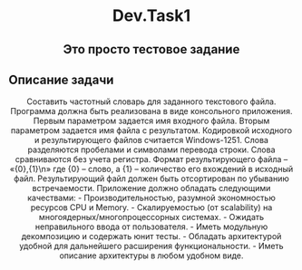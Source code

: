 <h1 align="center">Dev.Task1</h1>


<h2 align="center">Это просто тестовое задание</h2>


## Описание задачи

<p align="center">
Составить частотный словарь для заданного текстового файла.
Программа должна быть реализована в виде консольного приложения. Первым параметром задается
имя входного файла. Вторым параметром задается имя файла с результатом.
Кодировкой исходного и результирующего файлов считается Windows-1251.
Слова разделяются пробелами и символами перевода строки. Слова сравниваются без учета
регистра.
Формат результирующего файла – «{0},{1}\n» где {0} – слово, а {1} – количество его вхождений в
исходный файл.
Результирующий файл должен быть отсортирован по убыванию встречаемости.
Приложение должно обладать следующими качествами:
- Производительностью, разумной экономностью ресурсов CPU и Memory.
- Скалируемостью (от scalability) на многоядерных/многопроцессорных системах.
- Ожидать неправильного ввода от пользователя.
- Иметь модульную декомпозицию и содержать юнит тесты.
- Обладать архитектурой удобной для дальнейшего расширения функциональности.
- Иметь описание архитектуры в любом удобном виде.
</p>